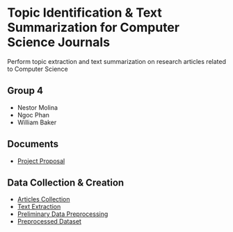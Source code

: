 # Topic Identification & Text Summarization for Computer Science Journals

Perform topic extraction and text summarization on research articles related to Computer Science

## Group 4

 - Nestor Molina
 - Ngoc Phan
 - William Baker

## Documents

 - [Project Proposal](https://github.com/nphan20181/nlp_project/blob/main/documents/Group_4_Project_Proposal.pdf)

## Data Collection & Creation

 - [Articles Collection](https://github.com/nphan20181/nlp_project/blob/main/articles_collection.ipynb)
 - [Text Extraction](https://github.com/nphan20181/nlp_project/blob/main/text_extraction.ipynb)
 - [Preliminary Data Preprocessing](https://github.com/nphan20181/nlp_project/blob/main/data_preprocessing.ipynb)
 - [Preprocessed Dataset](https://github.com/nphan20181/nlp_project/blob/main/data/article_fulltext_preprocessed.csv)
